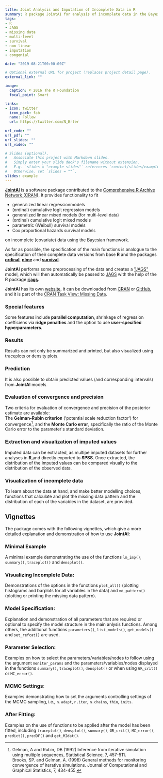 ```yaml
---
title: Joint Analysis and Imputation of Incomplete Data in R
summary: R package JointAI for analysis of incomplete data in the Bayesian framework.
tags:
- R
- JAGS
- missing data
- multi-level
- survival
- non-linear
- imputation
- congenial

date: "2019-08-21T00:00:00Z"

# Optional external URL for project (replaces project detail page).
external_link: ""

image:
  caption: © 2016 The R Foundation
  focal_point: Smart

links:
- icon: twitter
  icon_pack: fab
  name: Follow
  url: https://twitter.com/N_Erler
  
url_code: ""
url_pdf: ""
url_slides: ""
url_video: ""

# Slides (optional).
#   Associate this project with Markdown slides.
#   Simply enter your slide deck's filename without extension.
#   E.g. `slides = "example-slides"` references `content/slides/example-slides.md`.
#   Otherwise, set `slides = ""`.
slides: example
---
```


[**JointAI**](https://nerler.github.io/JointAI) is a software package
contributed to the [Comprehensive R Archive Network
(CRAN)](https://cran.r-project.org).
It provides functionality to fit

* generalized linear regressionmodels
* (ordinal) cumulative logit regression models
* generalized linear mixed models (for multi-level data)
* (ordinal) cumulative logit mixed models
* parametric (Weibull) survival models
* Cox proportional hazards survival models

on incomplete (covariate) data using the Bayesian framework.

As far as possible, the specification of the main functions is analogue to the
specification of their complete data versions from base **R** and the packages [**ordinal**](https://CRAN.R-project.org/package=ordinal),
[**nlme**](https://CRAN.R-project.org/package=nlme) and 
[**survival**](https://CRAN.R-project.org/package=survival).


**JointAI** performs some preprocessing of the data and creates a 
["JAGS"](http://mcmc-jags.sourceforge.net) model, which will then automatically
be passed to [JAGS](http://mcmc-jags.sourceforge.net)
with the help of the R package [**rjags**](https://CRAN.R-project.org/package=rjags).

**JointAI** has its own [website](https://nerler.github.io/JointAI),
it can be downloaded from [CRAN](https://CRAN.R-project.org/package=JointAI)
or [GitHub](https://github.org/NErler/JointAI), and it is
part of the [CRAN Task View: Missing Data](https://cran.r-project.org/web/views/MissingData.html).


### Special features
Some features include **parallel computation**, shrinkage of regression coefficiens
via **ridge penalties** and the option to use **user-specified hyperparameters**.

### Results
Results can not only be summarized and printed, but also visualized using 
traceplots or density plots.

### Prediction
It is also possible to obtain predicted values (and corresponding intervals) 
from **JointAI** models.

### Evaluation of convergence and precision
Two criteria for evaluation of convergence and precision of the posterior estimate are available:<br>
The **Gelman-Rubin criterion** ('potential scale reduction factor') for convergence[^1],
and the **Monte Carlo error**, specifically the ratio of the Monte Carlo error to the
parameter's standard deviation.

[^1]: Gelman, A and Rubin, DB (1992) Inference from iterative simulation using multiple sequences, Statistical Science, 7, 457-511.<br>Brooks, SP. and Gelman, A. (1998) General methods for monitoring convergence of iterative simulations. Journal of Computational and Graphical Statistics, 7, 434-455.


### Extraction and visualization of imputed values 
Imputed data can be extracted, as multipe imputed datasets for further
analyses in **R**,and directly exported to **SPSS**.
Once extracted, the distribution of the imputed values can be compared visually
to the distribution of the observed data.

### Visualization of incomplete data
To learn about the data at hand, and make better modelling choices,
functions that calculate and plot the missing data pattern and the distribution
of each of the variables in the dataset, are provided.

## Vignettes
The package comes with the following vignettes, which give a more detailed explanation
and demonstration of how to use **JointAI**:

### Minimal Example
A minimal example demonstrating the use of the functions `lm_imp()`, `summary()`,
`traceplot()` and `densplot()`.

### Visualizing Incomplete Data:
Demonstrations of the options in the functions `plot_all()` 
(plotting histograms and barplots for all variables in the data) and 
`md_pattern()` (plotting or printing the missing data pattern).

### Model Specification:
Explanation and demonstration of all parameters that are required or optional to
specify the model structure in the main anlysis functions.
Among others, the additional functions `parameters()`, `list_models()`, `get_models()` and 
`set_refcat()` are used.

### Parameter Selection:
Examples on how to select the parameters/variables/nodes to follow using the
argument `monitor_params` and the parameters/variables/nodes displayed in the
functions `summary()`, `traceplot()`, `densplot()` or when using `GR_crit()` or
`MC_error()`.

### MCMC Settings:
Examples demonstrating how to set the arguments controlling settings of the MCMC 
sampling, i.e., `n.adapt`, `n.iter`, `n.chains`, `thin`, `inits`.

### After Fitting:
Examples on the use of functions to be applied after the model has been fitted,
including `traceplot()`, `densplot()`, `summary()`, `GR_crit()`, `MC_error()`,
`predict()`, `predDF()` and `get_MIdat()`.
